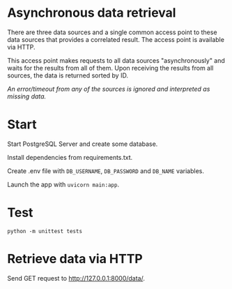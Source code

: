 # Asynchronous data retrieval
There are three data sources and a single common access point to these data sources that provides a correlated result. The access point is available via HTTP.

This access point makes requests to all data sources "asynchronously" and waits for the results from all of them. Upon receiving the results from all sources, the data is returned sorted by ID.

*An error/timeout from any of the sources is ignored and interpreted as missing data.*

# Start
Start PostgreSQL Server and create some database. 

Install dependencies from requirements.txt.

Create .env file with `DB_USERNAME`, `DB_PASSWORD` and `DB_NAME` variables.

Launch the app with `uvicorn main:app`.

# Test
`python -m unittest tests`

# Retrieve data via HTTP
Send GET request to http://127.0.0.1:8000/data/.

